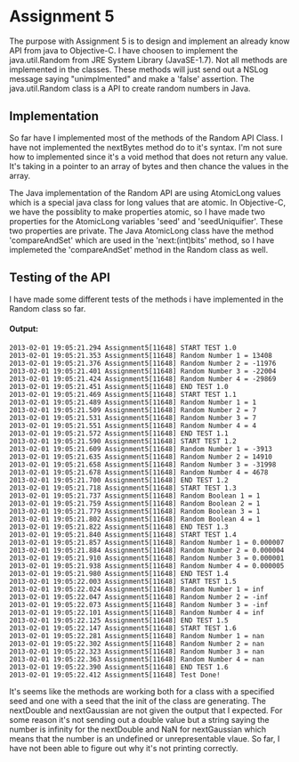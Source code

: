Assignment 5
============

The purpose with Assignment 5 is to design and implement an already know API from java to Objective-C. 
I have choosen to implement the java.util.Random from JRE System Library (JavaSE-1.7). 
Not all methods are implemented in the classes. These methods will just send out a NSLog message saying "unimplmented" and make a 'false' assertion.
The java.util.Random class is a API to create random numbers in Java. 


Implementation
--------------
So far have I implemented most of the methods of the Random API Class. I have not implemented the nextBytes method do to it's syntax. I'm not sure how to implemented since it's a void method that does not return any value. It's taking in a pointer to an array of bytes and then chance the values in the array.

The Java implementation of the Random API are using AtomicLong values which is a special java class for long values that are atomic. In Objective-C, we have the possiblity to make properties atomic, so I have made two properties for the AtomicLong variables 'seed' and 'seedUniquifier'. These two properties are private. The Java AtomicLong class have the method 'compareAndSet' which are used in the 'next:(int)bits' method, so I have implemeted the 'compareAndSet' method in the Random class as well.
	

Testing of the API
------------------
I have made some different tests of the methods i have implemented in the Random class so far.

#### Output:
	2013-02-01 19:05:21.294 Assignment5[11648] START TEST 1.0
	2013-02-01 19:05:21.353 Assignment5[11648] Random Number 1 = 13408
	2013-02-01 19:05:21.376 Assignment5[11648] Random Number 2 = -11976
	2013-02-01 19:05:21.401 Assignment5[11648] Random Number 3 = -22004
	2013-02-01 19:05:21.424 Assignment5[11648] Random Number 4 = -29869
	2013-02-01 19:05:21.451 Assignment5[11648] END TEST 1.0
	2013-02-01 19:05:21.469 Assignment5[11648] START TEST 1.1
	2013-02-01 19:05:21.489 Assignment5[11648] Random Number 1 = 1
	2013-02-01 19:05:21.509 Assignment5[11648] Random Number 2 = 7
	2013-02-01 19:05:21.531 Assignment5[11648] Random Number 3 = 7
	2013-02-01 19:05:21.551 Assignment5[11648] Random Number 4 = 4
	2013-02-01 19:05:21.572 Assignment5[11648] END TEST 1.1
	2013-02-01 19:05:21.590 Assignment5[11648] START TEST 1.2
	2013-02-01 19:05:21.609 Assignment5[11648] Random Number 1 = -3913
	2013-02-01 19:05:21.635 Assignment5[11648] Random Number 2 = 14910
	2013-02-01 19:05:21.658 Assignment5[11648] Random Number 3 = -31998
	2013-02-01 19:05:21.678 Assignment5[11648] Random Number 4 = 4678
	2013-02-01 19:05:21.700 Assignment5[11648] END TEST 1.2
	2013-02-01 19:05:21.718 Assignment5[11648] START TEST 1.3
	2013-02-01 19:05:21.737 Assignment5[11648] Random Boolean 1 = 1
	2013-02-01 19:05:21.759 Assignment5[11648] Random Boolean 2 = 1
	2013-02-01 19:05:21.779 Assignment5[11648] Random Boolean 3 = 1
	2013-02-01 19:05:21.802 Assignment5[11648] Random Boolean 4 = 1
	2013-02-01 19:05:21.822 Assignment5[11648] END TEST 1.3
	2013-02-01 19:05:21.840 Assignment5[11648] START TEST 1.4
	2013-02-01 19:05:21.857 Assignment5[11648] Random Number 1 = 0.000007
	2013-02-01 19:05:21.884 Assignment5[11648] Random Number 2 = 0.000004
	2013-02-01 19:05:21.910 Assignment5[11648] Random Number 3 = 0.000001
	2013-02-01 19:05:21.938 Assignment5[11648] Random Number 4 = 0.000005
	2013-02-01 19:05:21.980 Assignment5[11648] END TEST 1.4
	2013-02-01 19:05:22.003 Assignment5[11648] START TEST 1.5
	2013-02-01 19:05:22.024 Assignment5[11648] Random Number 1 = inf
	2013-02-01 19:05:22.047 Assignment5[11648] Random Number 2 = -inf
	2013-02-01 19:05:22.073 Assignment5[11648] Random Number 3 = -inf
	2013-02-01 19:05:22.101 Assignment5[11648] Random Number 4 = inf
	2013-02-01 19:05:22.125 Assignment5[11648] END TEST 1.5
	2013-02-01 19:05:22.147 Assignment5[11648] START TEST 1.6
	2013-02-01 19:05:22.281 Assignment5[11648] Random Number 1 = nan
	2013-02-01 19:05:22.302 Assignment5[11648] Random Number 2 = nan
	2013-02-01 19:05:22.323 Assignment5[11648] Random Number 3 = nan
	2013-02-01 19:05:22.363 Assignment5[11648] Random Number 4 = nan
	2013-02-01 19:05:22.390 Assignment5[11648] END TEST 1.6
	2013-02-01 19:05:22.412 Assignment5[11648] Test Done!

It's seems like the methods are working both for a class with a specified seed and one with a seed that the init of the class are generating. 
The nextDouble and nextGaussian are not given the output that I expected. For some reason it's not sending out a double value but a string saying the number is infinity for the nextDouble and NaN for nextGaussian which means that the number is an undefined or unrepresentable vlaue. So far, I have not been able to figure out why it's not printing correctly.
